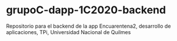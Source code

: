 # grupoC-dapp-1C2020-backend
Repositorio para el backend de la app Encuarentena2, desarrollo de aplicaciones, TPi, Universidad Nacional de Quilmes
